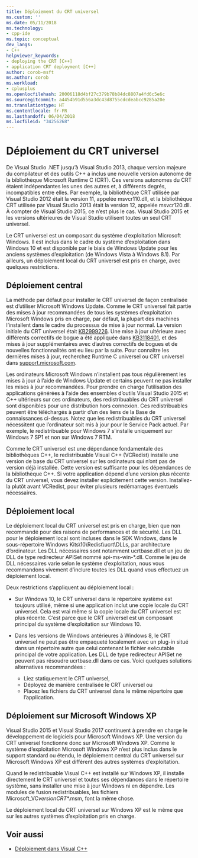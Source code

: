 ```yaml
---
title: Déploiement du CRT universel
ms.custom: ''
ms.date: 05/11/2018
ms.technology:
- cpp-ide
ms.topic: conceptual
dev_langs:
- C++
helpviewer_keywords:
- deploying the CRT [C++]
- application CRT deployment [C++]
author: corob-msft
ms.author: corob
ms.workload:
- cplusplus
ms.openlocfilehash: 20006118d4bf27c379b78b84dc8807a4fd6c5e6c
ms.sourcegitcommit: a4454b91d556a3dc43d8755cdcdeabcc9285a20e
ms.translationtype: HT
ms.contentlocale: fr-FR
ms.lasthandoff: 06/04/2018
ms.locfileid: "34256268"
---
```

# <a name="universal-crt-deployment"></a>Déploiement du CRT universel

De Visual Studio .NET jusqu’à Visual Studio 2013, chaque version majeure du compilateur et des outils C++ a inclus une nouvelle version autonome de la bibliothèque Microsoft Runtime C (CRT). Ces versions autonomes du CRT étaient indépendantes les unes des autres et, à différents degrés, incompatibles entre elles. Par exemple, la bibliothèque CRT utilisée par Visual Studio 2012 était la version 11, appelée msvcr110.dll, et la bibliothèque CRT utilisée par Visual Studio 2013 était la version 12, appelée msvcr120.dll. À compter de Visual Studio 2015, ce n’est plus le cas. Visual Studio 2015 et les versions ultérieures de Visual Studio utilisent toutes un seul CRT universel.

Le CRT universel est un composant du système d’exploitation Microsoft Windows. Il est inclus dans le cadre du système d’exploitation dans Windows 10 et est disponible par le biais de Windows Update pour les anciens systèmes d’exploitation (de Windows Vista à Windows 8.1). Par ailleurs, un déploiement local du CRT universel est pris en charge, avec quelques restrictions.

## <a name="central-deployment"></a>Déploiement central

La méthode par défaut pour installer le CRT universel de façon centralisée est d’utiliser Microsoft Windows Update. Comme le CRT universel fait partie des mises à jour recommandées de tous les systèmes d’exploitation Microsoft Windows pris en charge, par défaut, la plupart des machines l’installent dans le cadre du processus de mise à jour normal. La version initiale du CRT universel était [KB2999226](https://support.microsoft.com/en-us/kb/2999226). Une mise à jour ultérieure avec différents correctifs de bogue a été appliquée dans [KB3118401](https://support.microsoft.com/en-us/kb/3118401), et des mises à jour supplémentaires avec d’autres correctifs de bogues et de nouvelles fonctionnalités ont eu lieu par la suite. Pour connaître les dernières mises à jour, recherchez Runtime C universel ou CRT universel dans [support.microsoft.com](https://support.microsoft.com).

Les ordinateurs Microsoft Windows n’installent pas tous régulièrement les mises à jour à l’aide de Windows Update et certains peuvent ne pas installer les mises à jour recommandées. Pour prendre en charge l’utilisation des applications générées à l’aide des ensembles d’outils Visual Studio 2015 et C++ ultérieurs sur ces ordinateurs, des redistribuables du CRT universel sont disponibles pour une distribution hors connexion. Ces redistribuables peuvent être téléchargés à partir d’un des liens de la Base de connaissances ci-dessus. Notez que les redistribuables du CRT universel nécessitent que l’ordinateur soit mis à jour pour le Service Pack actuel. Par exemple, le redistribuable pour Windows 7 s’installe uniquement sur Windows 7 SP1 et non sur Windows 7 RTM.

Comme le CRT universel est une dépendance fondamentale des bibliothèques C++, le redistribuable Visual C++ (VCRedist) installe une version de base du CRT universel sur les ordinateurs qui n’ont pas de version déjà installée. Cette version est suffisante pour les dépendances de la bibliothèque C++. Si votre application dépend d’une version plus récente du CRT universel, vous devez installer explicitement cette version. Installez-la plutôt avant VCRedist, pour éviter plusieurs redémarrages éventuels nécessaires.

## <a name="local-deployment"></a>Déploiement local

Le déploiement local du CRT universel est pris en charge, bien que non recommandé pour des raisons de performances et de sécurité.  Les DLL pour le déploiement local sont incluses dans le SDK Windows, dans le sous-répertoire Windows Kits\\10\\Redist\\ucrt\\DLLs, par architecture d’ordinateur. Les DLL nécessaires sont notamment ucrtbase.dll et un jeu de DLL de type redirecteur APISet nommé api-ms-win-\*.dll. Comme le jeu de DLL nécessaires varie selon le système d’exploitation, nous vous recommandons vivement d’inclure toutes les DLL quand vous effectuez un déploiement local.

Deux restrictions s’appliquent au déploiement local :

- Sur Windows 10, le CRT universel dans le répertoire système est toujours utilisé, même si une application inclut une copie locale du CRT universel. Cela est vrai même si la copie locale du CRT universel est plus récente. C’est parce que le CRT universel est un composant principal du système d’exploitation sur Windows 10.

- Dans les versions de Windows antérieures à Windows 8, le CRT universel ne peut pas être empaqueté localement avec un plug-in situé dans un répertoire autre que celui contenant le fichier exécutable principal de votre application. Les DLL de type redirecteur APISet ne peuvent pas résoudre ucrtbase.dll dans ce cas. Voici quelques solutions alternatives recommandées :

  - Liez statiquement le CRT universel,
  - Déployez de manière centralisée le CRT universel ou
  - Placez les fichiers du CRT universel dans le même répertoire que l’application.

## <a name="deployment-on-microsoft-windows-xp"></a>Déploiement sur Microsoft Windows XP

Visual Studio 2015 et Visual Studio 2017 continuent à prendre en charge le développement de logiciels pour Microsoft Windows XP. Une version du CRT universel fonctionne donc sur Microsoft Windows XP. Comme le système d’exploitation Microsoft Windows XP n’est plus inclus dans le support standard ou étendu, le déploiement central du CRT universel sur Microsoft Windows XP est différent des autres systèmes d’exploitation.

Quand le redistribuable Visual C++ est installé sur Windows XP, il installe directement le CRT universel et toutes ses dépendances dans le répertoire système, sans installer une mise à jour Windows ni en dépendre. Les modules de fusion redistribuables, les fichiers Microsoft_VC*version*_CRT_\*.msm, font la même chose.

Le déploiement local du CRT universel sur Windows XP est le même que sur les autres systèmes d’exploitation pris en charge.

## <a name="see-also"></a>Voir aussi

- [Déploiement dans Visual C++](deployment-in-visual-cpp.md)
